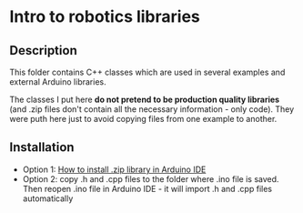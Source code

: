 # Intro to robotics libraries

## Description
This folder contains C++ classes which are used in several examples and external Arduino libraries. 

The classes I put here **do not pretend to be production quality libraries** (and .zip files don't contain 
all the necessary information - only code). They were puth here just to avoid copying files from one example 
to another.

## Installation
* Option 1: [How to install .zip library in Arduino IDE](https://www.arduino.cc/en/Guide/Libraries#toc4)
* Option 2: copy .h and .cpp files to the folder where .ino file is saved. Then reopen .ino file in Arduino IDE - it will import .h and .cpp files automatically
